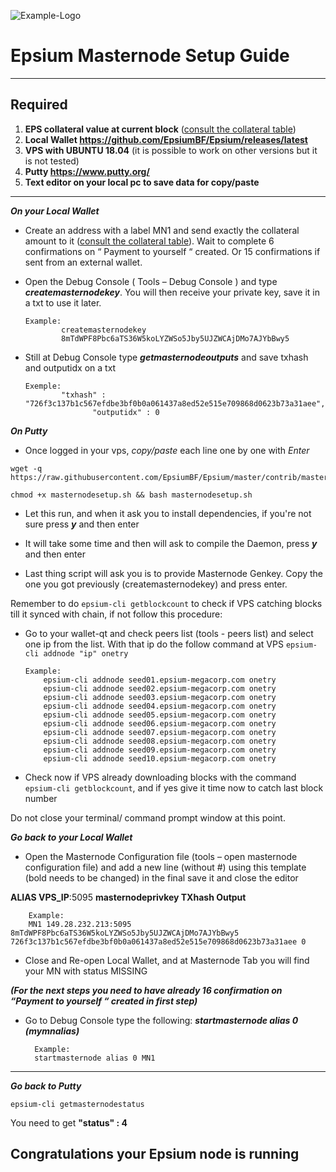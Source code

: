 ![Example-Logo](https://sappcoin.com/wp-content/uploads/2021/05/Epsium-logo-transparent.png)

# Epsium Masternode Setup Guide
***
## Required
1) **EPS collateral value at current block** ([consult the collateral table](../../README.md#rewards-breakdown))
2) **Local Wallet https://github.com/EpsiumBF/Epsium/releases/latest**
3) **VPS with UBUNTU 18.04** (it is possible to work on other versions but it is not tested)
4) **Putty https://www.putty.org/**
5) **Text editor on your local pc to save data for copy/paste**
***

***On your Local Wallet***
* Create an address with a label MN1 and send exactly the collateral amount to it ([consult the collateral table](../../README.md#rewards-breakdown)).
 Wait to complete 6 confirmations on “ Payment to yourself “ created.
 Or 15 confirmations if sent from an external wallet.

* Open the Debug Console ( Tools – Debug Console ) and type ***createmasternodekey***.
You will then receive your private key, save it in a txt to use it later.
  ```
  Example:
          createmasternodekey
          8mTdWPF8Pbc6aTS36W5koLYZWSo5Jby5UJZWCAjDMo7AJYbBwy5
* Still at Debug Console type ***getmasternodeoutputs*** and save txhash and outputidx on a txt
  ```
  Exemple:
          "txhash" : "726f3c137b1c567efdbe3bf0b0a061437a8ed52e515e709868d0623b73a31aee",
		         "outputidx" : 0

***On Putty***

* Once logged in your vps, *copy/paste* each line one by one with *Enter*

```
wget -q https://raw.githubusercontent.com/EpsiumBF/Epsium/master/contrib/masternodesetup/masternodesetup.sh
```

```
chmod +x masternodesetup.sh && bash masternodesetup.sh
```

* Let this run, and when it ask you to install dependencies, if you're not sure press ***y*** and then enter

* It will take some time and then will ask to compile the Daemon, press ***y*** and then enter 

* Last thing script will ask you is to provide Masternode Genkey. Copy the one you got previously (createmasternodekey) and press enter.

Remember to do `epsium-cli getblockcount` to check if VPS catching blocks till it synced with chain, if not follow this procedure:

* Go to your wallet-qt and check peers list (tools - peers list) and select one ip from the list. With that ip do the follow command at VPS `epsium-cli addnode "ip" onetry`

      Example:
		  epsium-cli addnode seed01.epsium-megacorp.com onetry
		  epsium-cli addnode seed02.epsium-megacorp.com onetry
		  epsium-cli addnode seed03.epsium-megacorp.com onetry
		  epsium-cli addnode seed04.epsium-megacorp.com onetry
		  epsium-cli addnode seed05.epsium-megacorp.com onetry
		  epsium-cli addnode seed06.epsium-megacorp.com onetry
		  epsium-cli addnode seed07.epsium-megacorp.com onetry
		  epsium-cli addnode seed08.epsium-megacorp.com onetry
		  epsium-cli addnode seed09.epsium-megacorp.com onetry
		  epsium-cli addnode seed10.epsium-megacorp.com onetry

    
* Check now if VPS already downloading blocks with the command `epsium-cli getblockcount`, and if yes give it time now to catch last block number 

Do not close your terminal/ command prompt window at this point.

***Go back to your Local Wallet***

* Open the Masternode Configuration file (tools – open masternode configuration file) and add a new line (without #) using this template (bold needs to be changed) in the final save it and close the editor

**ALIAS VPS_IP**:5095 **masternodeprivkey TXhash Output**

		Example:
		MN1 149.28.232.213:5095 8mTdWPF8Pbc6aTS36W5koLYZWSo5Jby5UJZWCAjDMo7AJYbBwy5 726f3c137b1c567efdbe3bf0b0a061437a8ed52e515e709868d0623b73a31aee 0

* Close and Re-open Local Wallet, and at Masternode Tab you will find your MN with status MISSING

***(For the next steps you need to have already 16 confirmation on “Payment to yourself “ created in first step)***

* Go to Debug Console type the following: ***startmasternode alias 0 (mymnalias)***

		Example:
		startmasternode alias 0 MN1
***

***Go back to Putty***

```
epsium-cli getmasternodestatus
```

You need to get **"status" : 4** 

## Congratulations your Epsium node is running
